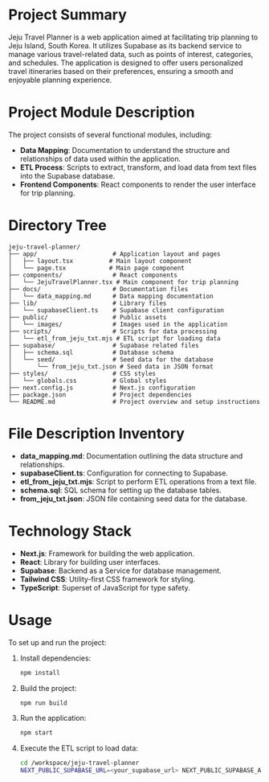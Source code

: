# Project Summary
Jeju Travel Planner is a web application aimed at facilitating trip planning to Jeju Island, South Korea. It utilizes Supabase as its backend service to manage various travel-related data, such as points of interest, categories, and schedules. The application is designed to offer users personalized travel itineraries based on their preferences, ensuring a smooth and enjoyable planning experience.

# Project Module Description
The project consists of several functional modules, including:
- **Data Mapping**: Documentation to understand the structure and relationships of data used within the application.
- **ETL Process**: Scripts to extract, transform, and load data from text files into the Supabase database.
- **Frontend Components**: React components to render the user interface for trip planning.

# Directory Tree
```
jeju-travel-planner/
├── app/                     # Application layout and pages
│   ├── layout.tsx          # Main layout component
│   └── page.tsx            # Main page component
├── components/              # React components
│   └── JejuTravelPlanner.tsx # Main component for trip planning
├── docs/                    # Documentation files
│   └── data_mapping.md      # Data mapping documentation
├── lib/                     # Library files
│   └── supabaseClient.ts    # Supabase client configuration
├── public/                  # Public assets
│   └── images/              # Images used in the application
├── scripts/                 # Scripts for data processing
│   └── etl_from_jeju_txt.mjs # ETL script for loading data
├── supabase/                # Supabase related files
│   ├── schema.sql           # Database schema
│   └── seed/                # Seed data for the database
│       └── from_jeju_txt.json # Seed data in JSON format
├── styles/                  # CSS styles
│   └── globals.css          # Global styles
├── next.config.js           # Next.js configuration
├── package.json             # Project dependencies
└── README.md                # Project overview and setup instructions
```

# File Description Inventory
- **data_mapping.md**: Documentation outlining the data structure and relationships.
- **supabaseClient.ts**: Configuration for connecting to Supabase.
- **etl_from_jeju_txt.mjs**: Script to perform ETL operations from a text file.
- **schema.sql**: SQL schema for setting up the database tables.
- **from_jeju_txt.json**: JSON file containing seed data for the database.

# Technology Stack
- **Next.js**: Framework for building the web application.
- **React**: Library for building user interfaces.
- **Supabase**: Backend as a Service for database management.
- **Tailwind CSS**: Utility-first CSS framework for styling.
- **TypeScript**: Superset of JavaScript for type safety.

# Usage
To set up and run the project:
1. Install dependencies:
   ```bash
   npm install
   ```
2. Build the project:
   ```bash
   npm run build
   ```
3. Run the application:
   ```bash
   npm start
   ```
4. Execute the ETL script to load data:
   ```bash
   cd /workspace/jeju-travel-planner
   NEXT_PUBLIC_SUPABASE_URL=<your_supabase_url> NEXT_PUBLIC_SUPABASE_ANON_KEY=<your_anon_key> node ./scripts/etl_from_jeju_txt.mjs
   ```
